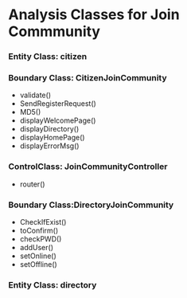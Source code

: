 # Analysis Classes for Join Commmunity

### Entity Class: citizen

### Boundary Class: CitizenJoinCommunity
- validate()
- SendRegisterRequest()
- MD5()
- displayWelcomePage()
- displayDirectory()
- displayHomePage()
- displayErrorMsg()

### ControlClass: JoinCommunityController
- router()

### Boundary Class:DirectoryJoinCommunity
- CheckIfExist()
- toConfirm()
- checkPWD()
- addUser()
- setOnline()
- setOffline()

### Entity Class: directory

